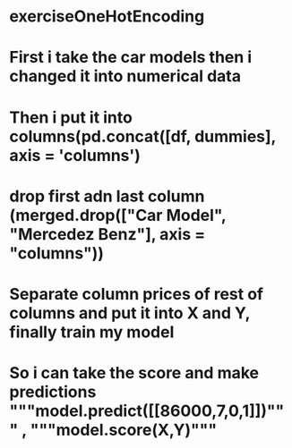 # exerciseOneHotEncoding
# First i take the car models then i changed it into numerical data
# Then i put it into columns(pd.concat([df, dummies], axis = 'columns')
# drop first adn last column (merged.drop(["Car Model", "Mercedez Benz"], axis = "columns"))
# Separate column prices of rest of columns and put it into X and Y, finally train my model 
# So i can take the score and make predictions """model.predict([[86000,7,0,1]])""" , """model.score(X,Y)"""
